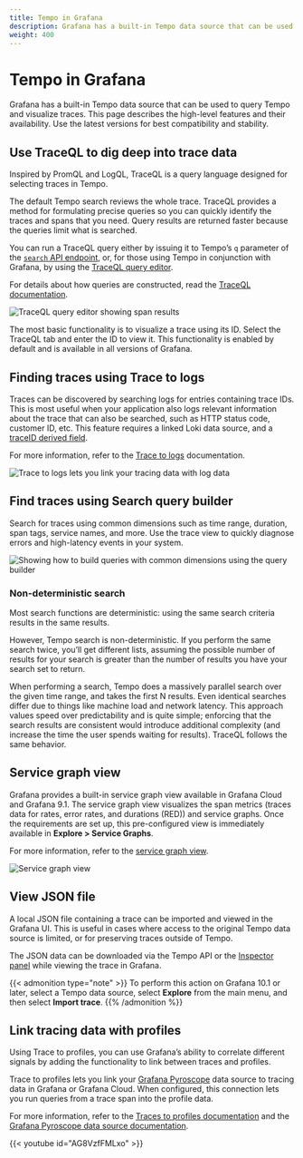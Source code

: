 ```yaml
---
title: Tempo in Grafana
description: Grafana has a built-in Tempo data source that can be used to query Tempo and visualize traces.
weight: 400
---
```


# Tempo in Grafana

Grafana has a built-in Tempo data source that can be used to query Tempo and visualize traces.
This page describes the high-level features and their availability.
Use the latest versions for best compatibility and stability.

## Use TraceQL to dig deep into trace data

Inspired by PromQL and LogQL, TraceQL is a query language designed for selecting traces in Tempo.

The default Tempo search reviews the whole trace. TraceQL provides a method for formulating precise queries so you can quickly identify the traces and spans that you need. Query results are returned faster because the queries limit what is searched.

You can run a TraceQL query either by issuing it to Tempo’s `q` parameter of the [`search` API endpoint](../../api_docs/#search), or, for those using Tempo in conjunction with Grafana, by using the [TraceQL query editor](../../traceql/query-editor/).

For details about how queries are constructed, read the [TraceQL documentation](../../traceql/).

![TraceQL query editor showing span results](/media/docs/grafana/data-sources/tempo/query-editor/tempo-ds-query-ed-example-v11-a.png)

The most basic functionality is to visualize a trace using its ID. Select the TraceQL tab and enter the ID to view it. This functionality is enabled by default and is available in all versions of Grafana.

## Finding traces using Trace to logs

Traces can be discovered by searching logs for entries containing trace IDs.
This is most useful when your application also logs relevant information about the trace that can also be searched, such as HTTP status code, customer ID, etc.
This feature requires a linked Loki data source, and a [traceID derived field](/docs/grafana/<GRAFANA_VERSION>/datasources/loki/#derived-fields).

For more information, refer to the  [Trace to logs](https://grafana.com/docs/grafana/<GRAFANA_VERSION>/datasources/tempo/configure-tempo-data-source/#trace-to-logs) documentation.

![Trace to logs lets you link your tracing data with log data](/media/docs/grafana/data-sources/tempo/trace-to-logs-v11.png)

## Find traces using Search query builder

Search for traces using common dimensions such as time range, duration, span tags, service names, and more. Use the trace view to quickly diagnose errors and high-latency events in your system.

![Showing how to build queries with common dimensions using the query builder](/media/docs/grafana/data-sources/tempo/query-editor/tempo-ds-query-builder-v11.png)

### Non-deterministic search

Most search functions are deterministic: using the same search criteria results in the same results.

However, Tempo search is non-deterministic.
If you perform the same search twice, you’ll get different lists, assuming the possible number of results for your search is greater than the number of results you have your search set to return.

When performing a search, Tempo does a massively parallel search over the given time range, and takes the first N results.
Even identical searches differ due to things like machine load and network latency.
This approach values speed over predictability and is quite simple; enforcing that the search results are consistent would introduce additional complexity (and increase the time the user spends waiting for results).
TraceQL follows the same behavior.

## Service graph view

Grafana provides a built-in service graph view available in Grafana Cloud and Grafana 9.1.
The service graph view visualizes the span metrics (traces data for rates, error rates, and durations (RED)) and service graphs.
Once the requirements are set up, this pre-configured view is immediately available in **Explore > Service Graphs**.

For more information, refer to the [service graph view](../../metrics-generator/service-graph-view/).

![Service graph view](/media/docs/grafana/data-sources/tempo/query-editor/tempo-ds-query-service-graph.png)

## View JSON file

A local JSON file containing a trace can be imported and viewed in the Grafana UI. This is useful in cases where access to the original Tempo data source is limited, or for preserving traces outside of Tempo.

The JSON data can be downloaded via the Tempo API or the [Inspector panel](/docs/grafana/latest/explore/explore-inspector/) while viewing the trace in Grafana.

{{< admonition type="note" >}}
To perform this action on Grafana 10.1 or later, select a Tempo data source, select **Explore** from the main menu, and then select **Import trace**.
{{% /admonition %}}

## Link tracing data with profiles

Using Trace to profiles, you can use Grafana’s ability to correlate different signals by adding the functionality to link between traces and profiles.

Trace to profiles lets you link your [Grafana Pyroscope](/docs/pyroscope/) data source to tracing data in Grafana or Grafana Cloud.
When configured, this connection lets you run queries from a trace span into the profile data.

For more information, refer to the [Traces to profiles documentation](https://grafana.com/docs/grafana/<GRAFANA_VERSION>/datasources/tempo/configure-tempo-data-source#trace-to-profiles) and the [Grafana Pyroscope data source documentation](https://docs/grafana/<GRAFANA_VERSION>/datasources/grafana-pyroscope/).

{{< youtube id="AG8VzfFMLxo" >}}